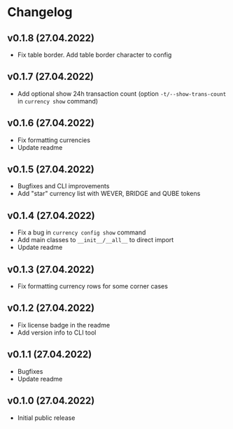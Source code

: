 # Changelog

## v0.1.8 (27.04.2022)

- Fix table border. Add table border character to config

## v0.1.7 (27.04.2022)

- Add optional show 24h transaction count (option `-t/--show-trans-count` in `currency show` command)

## v0.1.6 (27.04.2022)

- Fix formatting currencies
- Update readme

## v0.1.5 (27.04.2022)

- Bugfixes and CLI improvements
- Add "star" currency list with WEVER, BRIDGE and QUBE tokens

## v0.1.4 (27.04.2022)

- Fix a bug in `currency config show` command
- Add main classes to `__init__/__all__` to direct import
- Update readme

## v0.1.3 (27.04.2022)

- Fix formatting currency rows for some corner cases

## v0.1.2 (27.04.2022)

- Fix license badge in the readme
- Add version info to CLI tool

## v0.1.1 (27.04.2022)

- Bugfixes
- Update readme

## v0.1.0 (27.04.2022)

- Initial public release
